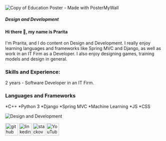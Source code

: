 ![Copy of Education Poster - Made with PosterMyWall]()
##### Design and Development

#### Hi there 👋, my name is Prarita

I'm Prarita, and I do content on Design and Development. I really enjoy learning languages and frameworks like Spring MVC and Django, as well as work in an IT Firm as a Developer. I also enjoy designing games, training models and design in general.

### Skills and Experience:
2 years - Software Developer in an IT Firm. 
 
 
### Languages and Frameworks
*C++
*Python 3
*Django
*Spring MVC 
*Machine Learning 
*JS 
*CSS
 






![Design and Development](https://encrypted-tbn0.gstatic.com/images?q=tbn:ANd9GcRg2enHe69IWCeBrLhR5AD_bGd275bn_llEQCYuZ5fvhD5LqdQezohTHgWl2_TvZ-6TQWo&usqp=CAU)



[<img src='https://cdn.jsdelivr.net/npm/simple-icons@3.0.1/icons/github.svg' alt='github' height='40'>](https://github.com/pray-rita)  [<img src='https://cdn.jsdelivr.net/npm/simple-icons@3.0.1/icons/linkedin.svg' alt='linkedin' height='40'>](https://www.linkedin.com/in/www.linkedin.com/in/prarita-a-090b451ab/)  [<img src='https://cdn.jsdelivr.net/npm/simple-icons@3.0.1/icons/stackoverflow.svg' alt='stackoverflow' height='40'>](https://stackoverflow.com/users/https://stackoverflow.com/users/13305651/pray)  [<img src='https://cdn.jsdelivr.net/npm/simple-icons@3.0.1/icons/youtube.svg' alt='YouTube' height='40'>](https://www.youtube.com/channel/https://www.youtube.com/channel/UCcSTk07l4rYt-yy4P9ysE9Q)  


